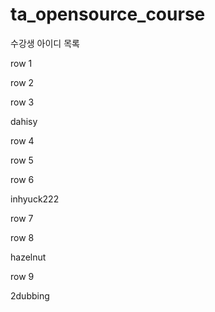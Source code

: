 # ta_opensource_course

수강생 아이디 목록

row 1


row 2

row 3

dahisy

row 4

row 5

row 6

inhyuck222

row 7

row 8

hazelnut

row 9

2dubbing
